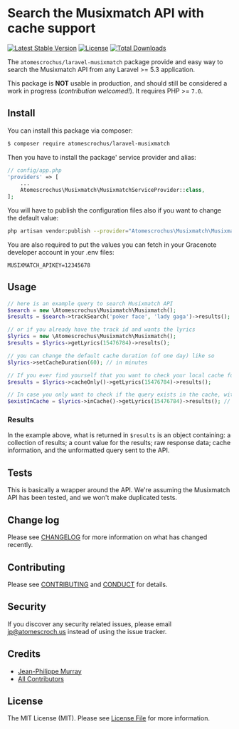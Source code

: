 # Search the Musixmatch API with cache support

[![Latest Stable Version](https://poser.pugx.org/atomescrochus/laravel-musixmatch/v/stable)](https://packagist.org/packages/atomescrochus/laravel-musixmatch)
[![License](https://poser.pugx.org/atomescrochus/laravel-musixmatch/license)](https://packagist.org/packages/atomescrochus/laravel-musixmatch)
[![Total Downloads](https://poser.pugx.org/atomescrochus/laravel-musixmatch/downloads)](https://packagist.org/packages/atomescrochus/laravel-musixmatch)

The `atomescrochus/laravel-musixmatch` package provide and easy way to search the Musixmatch API from any Laravel >= 5.3 application.

This package is **NOT** usable in production, and should still be considered a work in progress (_contribution welcomed!_). It requires PHP >= `7.0`.

## Install

You can install this package via composer:

``` bash
$ composer require atomescrochus/laravel-musixmatch
```

Then you have to install the package' service provider and alias:

```php
// config/app.php
'providers' => [
    ...
    Atomescrochus\Musixmatch\MusixmatchServiceProvider::class,
];
```

You will have to publish the configuration files also if you want to change the default value:
```bash
php artisan vendor:publish --provider="Atomescrochus\Musixmatch\MusixmatchServiceProvider" --tag="config"
```

You are also required to put the values you can fetch in your Gracenote developer account in your .env files:

```
MUSIXMATCH_APIKEY=12345678
```

## Usage

``` php
// here is an example query to search Musixmatch API
$search = new \Atomescrochus\Musixmatch\Musixmatch();
$results = $search->trackSearch('poker face', 'lady gaga')->results();

// or if you already have the track id and wants the lyrics
$lyrics = new \Atomescrochus\Musixmatch\Musixmatch();
$results = $lyrics->getLyrics(15476784)->results();

// you can change the default cache duration (of one day) like so
$lyrics->setCacheDuration(60); // in minutes

// If you ever find yourself that you want to check your local cache for a result, without actually polling the API:
$results = $lyrics->cacheOnly()->getLyrics(15476784)->results();

// In case you only want to check if the query exists in the cache, without actually pulling the data:
$existInCache = $lyrics->inCache()->getLyrics(15476784)->results(); // returns boolean
```

### Results
 
In the example above, what is returned in `$results` is an object containing: a collection of results; a count value for the results; raw response data; cache information, and the unformatted query sent to the API.

## Tests

This is basically a wrapper around the API. We're assuming the Musixmatch API has been tested, and we won't make duplicated tests.

## Change log

Please see [CHANGELOG](CHANGELOG.md) for more information on what has changed recently.

## Contributing

Please see [CONTRIBUTING](CONTRIBUTING.md) and [CONDUCT](CONDUCT.md) for details.

## Security

If you discover any security related issues, please email jp@atomescroch.us instead of using the issue tracker.

## Credits

- [Jean-Philippe Murray](https://github.com/jpmurray)
- [All Contributors](../../contributors)

## License

The MIT License (MIT). Please see [License File](LICENSE.md) for more information.
